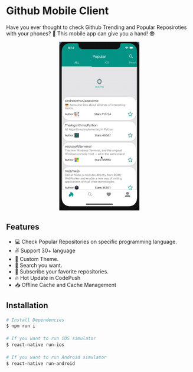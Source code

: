 # Github Mobile Client

Have you ever thought to check Github Trending and Popular Reposiroties with your phones? 🧐 This mobile app can give you a hand! 😎

<div align="center">
  <img src="./docs/demo.gif" />
</div>

## Features

- 💻 Check Popular Repositories on specific programming language.
- ✌ Support 30+ language
- 🔨 Custom Theme.
- 🔬 Search you want.
- 💟 Subscribe your favorite repositories.
- 🔥 Hot Update in CodePush
- 📥 Offline Cache and Cache Management

## Installation

```sh
# Install Dependencies
$ npm run i

# If you want to run iOS simulator
$ react-native run-ios

# If you want to run Android simulator
$ react-native run-android
```